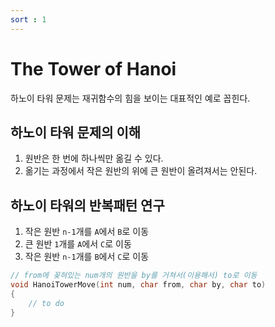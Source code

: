 ```yaml
---
sort : 1
---
```


# The Tower of Hanoi
하노이 타워 문제는 재귀함수의 힘을 보이는 대표적인 예로 꼽힌다.

## 하노이 타워 문제의 이해

1. 원반은 한 번에 하나씩만 옮길 수 있다.
2. 옮기는 과정에서 작은 원반의 위에 큰 원반이 올려져서는 안된다.

## 하노이 타워의 반복패턴 연구

1. 작은 원반 `n-1`개를 `A`에서 `B`로 이동
2. 큰 원반 `1`개를 `A`에서 `C`로 이동
3. 작은 원반 `n-1`개를 `B`에서 `C`로 이동

```c
// from에 꽂혀있는 num개의 원반을 by를 거쳐서(이용해서) to로 이동
void HanoiTowerMove(int num, char from, char by, char to)
{
    // to do
}
```